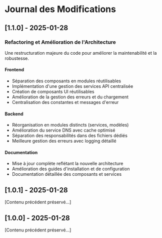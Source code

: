 # Journal des Modifications

## [1.1.0] - 2025-01-28

### Refactoring et Amélioration de l'Architecture

Une restructuration majeure du code pour améliorer la maintenabilité et la robustesse.

#### Frontend
- Séparation des composants en modules réutilisables
- Implémentation d'une gestion des services API centralisée
- Création de composants UI réutilisables
- Amélioration de la gestion des erreurs et du chargement
- Centralisation des constantes et messages d'erreur

#### Backend
- Réorganisation en modules distincts (services, modèles)
- Amélioration du service DNS avec cache optimisé
- Séparation des responsabilités dans des fichiers dédiés
- Meilleure gestion des erreurs avec logging détaillé

#### Documentation
- Mise à jour complète reflétant la nouvelle architecture
- Amélioration des guides d'installation et de configuration
- Documentation détaillée des composants et services

## [1.0.1] - 2025-01-28

[Contenu précédent préservé...]

## [1.0.0] - 2025-01-28

[Contenu précédent préservé...]